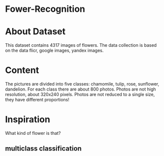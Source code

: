 # Fower-Recognition
# About Dataset
This dataset contains 4317 images of flowers.
The data collection is based on the data flicr, google images, yandex images.
# Content
The pictures are divided into five classes: chamomile, tulip, rose, sunflower, dandelion.
For each class there are about 800 photos. Photos are not high resolution, about 320x240 pixels. Photos are not reduced to a single size, they have different proportions!
# Inspiration
What kind of flower is that?
## multiclass classification
